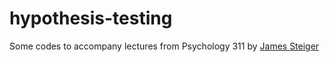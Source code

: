 # hypothesis-testing
Some codes to accompany lectures from Psychology 311 by <a href=http://www.statpower.net/311LectureSlides.html>James Steiger</a>
